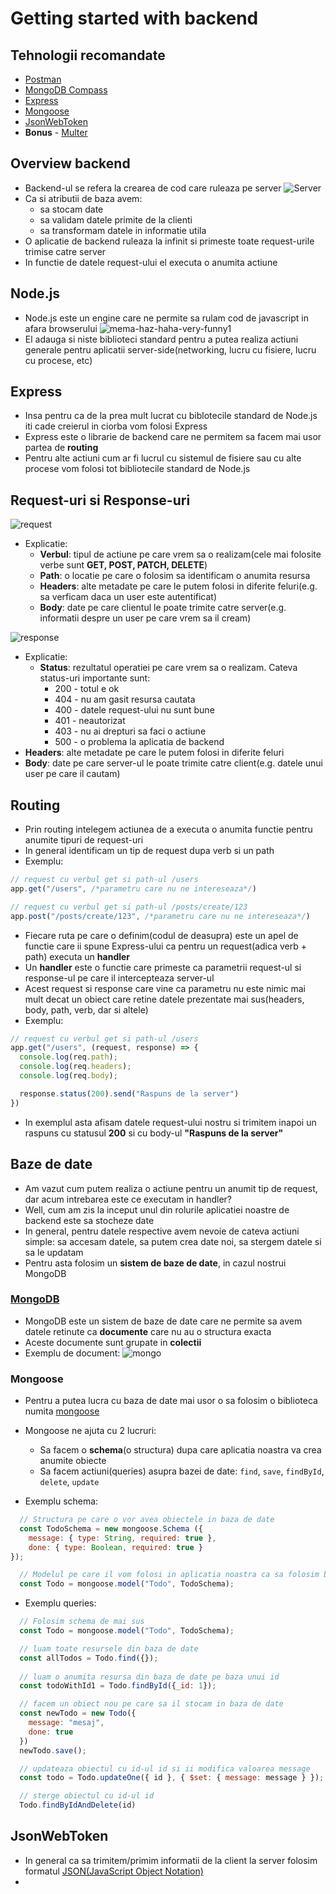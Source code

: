 # Getting started with backend

## Tehnologii recomandate
- [Postman](https://www.postman.com/downloads/)
- [MongoDB Compass](https://www.mongodb.com/try/download/compass)
- [Express](https://expressjs.com/en/starter/installing.html)
- [Mongoose](https://mongoosejs.com/docs/guide.html)
- [JsonWebToken](https://www.npmjs.com/package/jsonwebtoken)
- **Bonus** - [Multer](https://www.npmjs.com/package/multer)

## Overview backend
- Backend-ul se refera la crearea de cod care ruleaza pe server
![Server](./assets/Workshop-LSAC-IT.jpg)
- Ca si atributii de baza avem: 
  - sa stocam date
  - sa validam datele primite de la clienti
  - sa transformam datele in informatie utila
- O aplicatie de backend ruleaza la infinit si primeste toate request-urile trimise catre server
- In functie de datele request-ului el executa o anumita actiune
## Node.js
- Node.js este un engine care ne permite sa rulam cod de javascript in afara browserului
![mema-haz-haha-very-funny1](assets/back-meme1.jpg)
- El adauga si niste biblioteci standard pentru a putea realiza actiuni generale pentru aplicatii server-side(networking, lucru cu fisiere, lucru cu procese, etc)
  
## Express
- Insa pentru ca de la prea mult lucrat cu biblotecile standard de Node.js iti cade creierul in ciorba vom folosi Express
- Express este o librarie de backend care ne permitem sa facem mai usor partea de **routing**
- Pentru alte actiuni cum ar fi lucrul cu sistemul de fisiere sau cu alte procese vom folosi tot bibliotecile standard de Node.js

## Request-uri si Response-uri
![request](assets/Workshop-LSAC-IT2.jpg)
- Explicatie:
  -  **Verbul**: tipul de actiune pe care vrem sa o realizam(cele mai folosite verbe sunt **GET, POST, PATCH, DELETE**)
  -  **Path**: o locatie pe care o folosim sa identificam o anumita resursa
  -  **Headers**: alte metadate pe care le putem folosi in diferite feluri(e.g. sa verficam daca un user este autentificat)
  -  **Body**: date pe care clientul le poate trimite catre server(e.g. informatii despre un user pe care vrem sa il cream)


![response](assets/Workshop-LSAC-IT3.jpg)
- Explicatie:
  - **Status**: rezultatul operatiei pe care vrem sa o realizam. Cateva status-uri importante sunt:
    - 200 - totul e ok
    - 404 - nu am gasit resursa cautata
    - 400 - datele request-ului nu sunt bune
    - 401 - neautorizat
    - 403 - nu ai drepturi sa faci o actiune
    - 500 - o problema la aplicatia de backend
 -  **Headers**: alte metadate pe care le putem folosi in diferite feluri
  -  **Body**: date pe care server-ul le poate trimite catre client(e.g. datele unui user pe care il cautam) 
## Routing
- Prin routing intelegem actiunea de a executa o anumita functie pentru anumite tipuri de request-uri
- In general identificam un tip de request dupa verb si un path
- Exemplu:
```Javascript
// request cu verbul get si path-ul /users
app.get("/users", /*parametru care nu ne intereseaza*/)

// request cu verbul get si path-ul /posts/create/123
app.post("/posts/create/123", /*parametru care nu ne intereseaza*/)
```
- Fiecare ruta pe care o definim(codul de deasupra) este un apel de functie care ii spune Express-ului ca pentru un request(adica verb + path) executa un **handler** 
- Un **handler** este o functie care primeste ca parametrii request-ul si response-ul pe care il intercepteaza server-ul
- Acest request si response care vine ca parametru nu este nimic mai mult decat un obiect care retine datele prezentate mai sus(headers, body, path, verb, dar si altele)
- Exemplu: 
```Javascript
// request cu verbul get si path-ul /users
app.get("/users", (request, response) => {
  console.log(req.path);
  console.log(req.headers);
  console.log(req.body);

  response.status(200).send("Raspuns de la server")
})
```

- In exemplul asta afisam datele request-ului nostru si trimitem inapoi un raspuns cu statusul **200** si cu body-ul **"Raspuns de la server"**

## Baze de date
- Am vazut cum putem realiza o actiune pentru un anumit tip de request, dar acum intrebarea este ce executam in handler?
- Well, cum am zis la inceput unul din rolurile aplicatiei noastre de backend este sa stocheze date
- In general, pentru datele respective avem nevoie de cateva actiuni simple: sa accesam datele, sa putem crea date noi, sa stergem datele si sa le updatam
- Pentru asta folosim un **sistem de baze de date**, in cazul nostrui MongoDB

### [MongoDB](https://www.mongodb.com/home)
- MongoDB este un sistem de baze de date care ne permite sa avem datele retinute ca **documente** care nu au o structura exacta
- Aceste documente sunt grupate in **colectii**
- Exemplu de document:
![mongo](assets/exemplu-mongo.png)

### Mongoose
- Pentru a putea lucra cu baza de date mai usor o sa folosim o biblioteca numita [mongoose](https://mongoosejs.com/docs/guide.html)
- Mongoose ne ajuta cu 2 lucruri:
  - Sa facem o **schema**(o structura) dupa care aplicatia noastra va crea anumite obiecte
  - Sa facem actiuni(queries) asupra bazei de date: `find`, `save`, `findById`, `delete`, `update`

- Exemplu schema: 
```Javascript
  // Structura pe care o vor avea obiectele in baza de date
  const TodoSchema = new mongoose.Schema ({
    message: { type: String, required: true },
    done: { type: Boolean, required: true }
});

  // Modelul pe care il vom folosi in aplicatia noastra ca sa folosim baza de date
  const Todo = mongoose.model("Todo", TodoSchema);

```
- Exemplu queries: 

```Javascript
  // Folosim schema de mai sus
  const Todo = mongoose.model("Todo", TodoSchema);

  // luam toate resursele din baza de date
  const allTodos = Todo.find({});
  
  // luam o anumita resursa din baza de date pe baza unui id
  const todoWithId1 = Todo.findById({_id: 1});

  // facem un obiect nou pe care sa il stocam in baza de date
  const newTodo = new Todo({
    message: "mesaj",
    done: true
  })
  newTodo.save();

  // updateaza obiectul cu id-ul id si ii modifica valoarea message
  const todo = Todo.updateOne({ id }, { $set: { message: message } });

  // sterge obiectul cu id-ul id
  Todo.findByIdAndDelete(id)
```

## JsonWebToken
- In general ca sa trimitem/primim  informatii de la client la server folosim formatul [JSON(JavaScript Object Notation)](https://www.json.org/json-en.html)
- 
